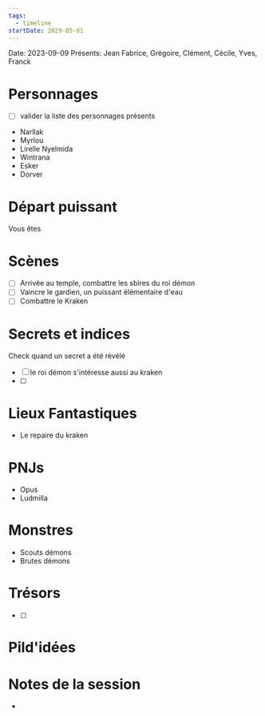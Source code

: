 ```yaml
---
tags:
  - timeline
startDate: 2029-05-01
---
```




Date: 2023-09-09
Présents: Jean Fabrice, Grégoire, Clément, Cécile, Yves, Franck

# Personnages
- [ ] valider la liste des personnages présents
- Narllak
- Myrlou
- Lirelle Nyelmida
- Wintrana
- Esker
- Dorver

# Départ puissant
Vous êtes 

# Scènes
- [ ] Arrivée au temple, combattre les sbires du roi démon
- [ ] Vaincre le gardien, un puissant élémentaire d'eau
- [ ] Combattre le Kraken

# Secrets et indices
Check quand un secret a été révélé
- [ ] le roi démon s'intéresse aussi au kraken
- [ ] 

# Lieux Fantastiques
- Le repaire du kraken

# PNJs
- Opus
- Ludmilla

# Monstres
- Scouts démons
- Brutes démons

# Trésors
- [ ]


# Pild'idées
> 

# Notes de la session
- 


